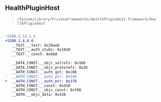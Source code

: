 ## HealthPluginHost

> `/System/Library/PrivateFrameworks/HealthPluginHost.framework/HealthPluginHost`

```diff

-5200.2.12.1.1
+5200.3.4.0.0
   __TEXT.__text: 0x29ae8
   __TEXT.__auth_stubs: 0x1810
   __TEXT.__const: 0xbb8

   __DATA_CONST.__objc_selrefs: 0x160
   __DATA_CONST.__objc_protorefs: 0x20
   __AUTH_CONST.__auth_got: 0xc08
-  __AUTH_CONST.__auth_ptr: 0x340
+  __AUTH_CONST.__auth_ptr: 0x378
   __AUTH_CONST.__const: 0xd10
   __AUTH_CONST.__objc_const: 0xfd8
   __AUTH.__objc_data: 0x438

```
